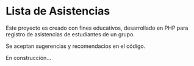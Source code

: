 # Lista de Asistencias
Este proyecto es creado con fines educativos, desarrollado en PHP para registro de asistencias de estudiantes de un grupo.

Se aceptan sugerencias y recomendacios en el código.

En construcción...
